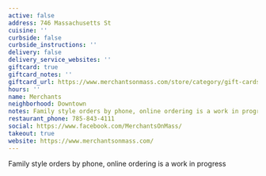 ```yaml
---
active: false
address: 746 Massachusetts St
cuisine: ''
curbside: false
curbside_instructions: ''
delivery: false
delivery_service_websites: ''
giftcard: true
giftcard_notes: ''
giftcard_url: https://www.merchantsonmass.com/store/category/gift-cards/
hours: ''
name: Merchants
neighborhood: Downtown
notes: Family style orders by phone, online ordering is a work in progress
restaurant_phone: 785-843-4111
social: https://www.facebook.com/MerchantsOnMass/
takeout: true
website: https://www.merchantsonmass.com/
---
```


Family style orders by phone, online ordering is a work in progress